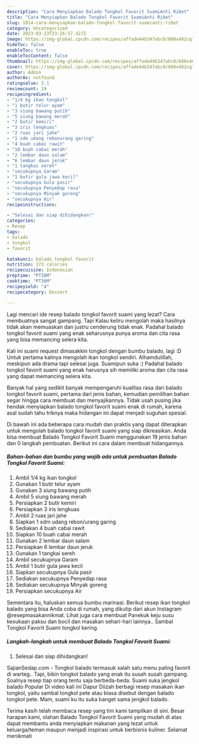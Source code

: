 ```yaml
---
description: "Cara Menyiapkan Balado Tongkol Favorit SuamiAnti Ribet"
title: "Cara Menyiapkan Balado Tongkol Favorit SuamiAnti Ribet"
slug: 1014-cara-menyiapkan-balado-tongkol-favorit-suamianti-ribet
category: Uncategorized
date: 2023-03-13T23:26:57.427Z
image: https://img-global.cpcdn.com/recipes/affade44b347abc0/680x482cq70/balado-tongkol-favorit-suami-foto-resep-utama.jpg
hideToc: false
enableToc: true
enableTocContent: false
thumbnail: https://img-global.cpcdn.com/recipes/affade44b347abc0/680x482cq70/balado-tongkol-favorit-suami-foto-resep-utama.jpg
cover: https://img-global.cpcdn.com/recipes/affade44b347abc0/680x482cq70/balado-tongkol-favorit-suami-foto-resep-utama.jpg
author: Admin
authorAv: notfound
ratingvalue: 3.1
reviewcount: 19
recipeingredient:
- "1/4 kg ikan tongkol"
- "1 butir telur ayam"
- "3 siung bawang putih"
- "5 siung bawang merah"
- "2 butir kemiri"
- "3 iris lengkuas"
- "2 ruas jari jahe"
- "1 sdm udang rebonurang garing"
- "4 buah cabai rawit"
- "10 buah cabai merah"
- "2 lembar daun salam"
- "6 lembar daun jeruk"
- "1 tangkai sereh"
- "secukupnya Garam"
- "1 butir gula jawa kecil"
- "secukupnya Gula pasir"
- "secukupnya Penyedap rasa"
- "secukupnya Minyak goreng"
- "secukupnya Air"
recipeinstructions:

- "Selesai dan siap dihidangkan!"
categories:
- Resep
tags:
- balado
- tongkol
- favorit

katakunci: balado tongkol favorit 
nutrition: 273 calories
recipecuisine: Indonesian
preptime: "PT38M"
cooktime: "PT36M"
recipeyield: "4"
recipecategory: Dessert

---
```



Lagi mencari ide resep balado tongkol favorit suami yang lezat? Cara membuatnya sangat gampang. Tapi Kalau keliru mengolah maka hasilnya tidak akan memuaskan dan justru cenderung tidak enak. Padahal balado tongkol favorit suami yang enak seharusnya punya aroma dan cita rasa yang bisa memancing selera kita.


Kali ini suami request dimasakkin tongkol dengan bumbu balado, lagi :D Untuk pertama kalinya mengolah ikan tongkol sendiri. Alhamdulillah, meskipun ada drama tapi selesai juga. Suamipun suka :) Padahal balado tongkol favorit suami yang enak harusnya sih memiliki aroma dan cita rasa yang dapat memancing selera kita.

Banyak hal yang sedikit banyak mempengaruhi kualitas rasa dari balado tongkol favorit suami, pertama dari jenis bahan, kemudian pemilihan bahan segar hingga cara membuat dan menyajikannya. Tidak usah pusing jika hendak menyiapkan balado tongkol favorit suami enak di rumah, karena asal sudah tahu triknya maka hidangan ini dapat menjadi suguhan spesial.


Di bawah ini ada beberapa cara mudah dan praktis yang dapat diterapkan untuk mengolah balado tongkol favorit suami yang siap dikreasikan. Anda bisa membuat Balado Tongkol Favorit Suami menggunakan 19 jenis bahan dan 0 langkah pembuatan. Berikut ini cara dalam membuat hidangannya.

<!--inarticleads1-->

##### Bahan-bahan dan bumbu yang wajib ada untuk pembuatan Balado Tongkol Favorit Suami:

1. Ambil 1/4 kg ikan tongkol
1. Gunakan 1 butir telur ayam
1. Gunakan 3 siung bawang putih
1. Ambil 5 siung bawang merah
1. Persiapkan 2 butir kemiri
1. Persiapkan 3 iris lengkuas
1. Ambil 2 ruas jari jahe
1. Siapkan 1 sdm udang rebon/urang garing
1. Sediakan 4 buah cabai rawit
1. Siapkan 10 buah cabai merah
1. Gunakan 2 lembar daun salam
1. Persiapkan 6 lembar daun jeruk
1. Gunakan 1 tangkai sereh
1. Ambil secukupnya Garam
1. Ambil 1 butir gula jawa kecil
1. Siapkan secukupnya Gula pasir
1. Sediakan secukupnya Penyedap rasa
1. Sediakan secukupnya Minyak goreng
1. Persiapkan secukupnya Air


Sementara itu, haluskan semua bumbu marinasi. Berikut resep ikan tongkol balado yang bisa Anda coba di rumah, yang dikutip dari akun Instagram @resepmasakannikmat. Lihat juga cara membuat Panekuk keju susu kesukaan paksu dan bocil dan masakan sehari-hari lainnya.. Sambal Tongkol Favorit Suami tongkol kering. 

<!--inarticleads2-->

##### Langkah-langkah untuk membuat Balado Tongkol Favorit Suami:


1. Selesai dan siap dihidangkan!

SajianSedap.com - Tongkol balado termasuk salah satu menu paling favorit di warteg.. Tapi, bikin tongkol balado yang enak itu susah susah gampang. Soalnya resep tiap orang tentu saja berbeda-beda. Suami suka jengkol balado Popular Di video kali ini Dapur Diizah berbagi resep masakan ikan tongkol, yaitu sambal tongkol pete atau biasa disebut dengan balado tongkol pete. Mam, suami ku itu suka banget sama jengkol balado. 

Terima kasih telah membaca resep yang tim kami tampilkan di sini. Besar harapan kami, olahan Balado Tongkol Favorit Suami yang mudah di atas dapat membantu anda menyiapkan makanan yang lezat untuk keluarga/teman maupun menjadi inspirasi untuk berbisnis kuliner. Selamat menikmati
